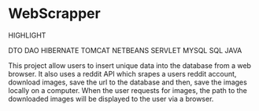 # WebScrapper

HIGHLIGHT

DTO
DAO
HIBERNATE
TOMCAT
NETBEANS
SERVLET
MYSQL
SQL
JAVA

This project allow users to insert unique data into the database 
from a web browser. It also uses a reddit API which srapes a users 
reddit account, download images, save the url to the database and
then, save the images locally on a computer. 
When the user requests for images, the path to the downloaded 
images will be displayed to the user via a browser.
